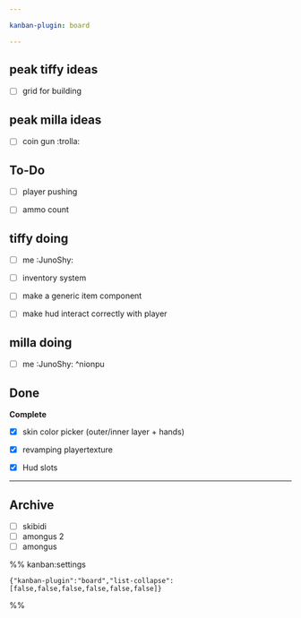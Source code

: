 ```yaml
---

kanban-plugin: board

---
```


## peak tiffy ideas

- [ ] grid for building


## peak milla ideas

- [ ] coin gun :trolla:


## To-Do

- [ ] player pushing
- [ ] ammo count


## tiffy doing

- [ ] me :JunoShy:
- [ ] inventory system
- [ ] make a generic item component
- [ ] make hud interact correctly with player


## milla doing

- [ ] me :JunoShy: ^nionpu


## Done

**Complete**
- [x] skin color picker (outer/inner layer + hands)
- [x] revamping playertexture
- [x] Hud slots


***

## Archive

- [ ] skibidi
- [ ] amongus 2
- [ ] amongus

%% kanban:settings
```
{"kanban-plugin":"board","list-collapse":[false,false,false,false,false,false]}
```
%%